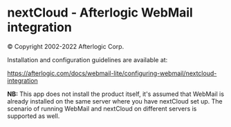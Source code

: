 nextCloud - Afterlogic WebMail integration
==========================================
© Copyright 2002-2022 Afterlogic Corp.

Installation and configuration guidelines are available at:

https://afterlogic.com/docs/webmail-lite/configuring-webmail/nextcloud-integration

**NB:** This app does not install the product itself, it's assumed that WebMail is already installed on the same server where you have nextCloud set up. The scenario of running WebMail and nextCloud on different servers is supported as well.
